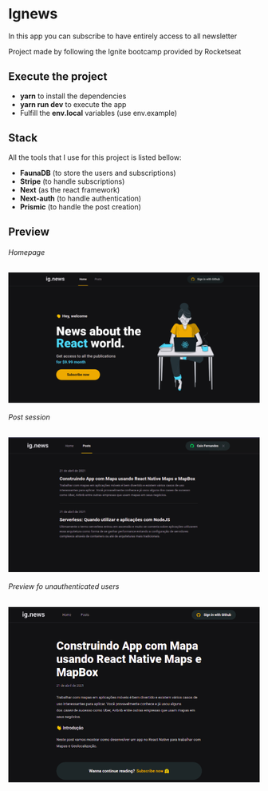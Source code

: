 # Ignews

<p>In this app you can subscribe to have entirely access to all newsletter</p>
<p>Project made by following the Ignite bootcamp provided by Rocketseat</p>

## Execute the project

- **yarn** to install the dependencies
- **yarn run dev** to execute the app
- Fulfill the **env.local** variables (use env.example)

## Stack

</hr>

All the tools that I use for this project is listed bellow:

- **FaunaDB** (to store the users and subscriptions)
- **Stripe** (to handle subscriptions)
- **Next** (as the react framework)
- **Next-auth** (to handle authentication)
- **Prismic** (to handle the post creation)

## Preview

</hr>

###### Homepage

<img align="center" src="./assets/homepage.png" >

###### Post session

<img align="center" src="./assets/posts.png" >

###### Preview fo unauthenticated users

<img align="center" src="./assets/preview.png" >
